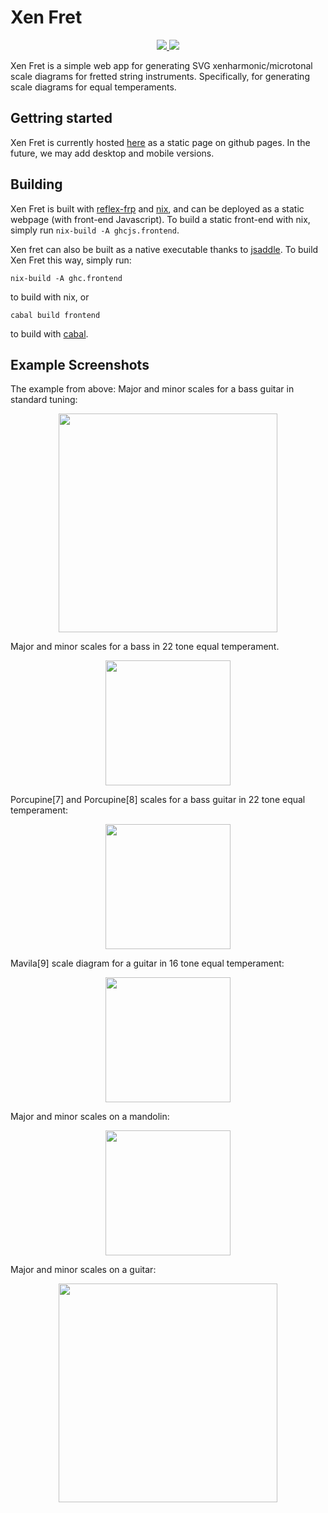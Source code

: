 # Xen Fret

<p align="center">
  <a href="https://haskell.org/">
    <img src="https://img.shields.io/badge/Language-Haskell-blue">
  </a>
  <a href="https://github.com/Sintrastes/xen-fret/actions/workflows/build.yml">
    <img src="https://github.com/Sintrastes/xen-fret/actions/workflows/build.yml/badge.svg">
  </a>
</p>

Xen Fret is a simple web app for generating SVG xenharmonic/microtonal scale diagrams for fretted string instruments. Specifically, for generating scale diagrams for equal temperaments. 

Gettring started
----------------

Xen Fret is currently hosted [here](https://sintrastes.github.io/demos/xen_fret/) as a static page on github pages. In the future, we may add desktop and mobile versions.

Building
--------

Xen Fret is built with [reflex-frp](https://reflex-frp.org/) and [nix](https://github.com/NixOS/nix), and can be deployed as a static webpage (with front-end Javascript). To build a static front-end with nix, simply run `nix-build -A ghcjs.frontend`.

Xen fret can also be built as a native executable thanks to [jsaddle](https://github.com/ghcjs/jsaddle). To build Xen Fret this way, simply run:

```
nix-build -A ghc.frontend
```

to build with nix, or 

```
cabal build frontend
```

to build with [cabal](https://www.haskell.org/cabal/).

Example Screenshots
-------------------

The example from above: Major and minor scales for a bass guitar in standard tuning:

<p align="center"><img src="img/hsfret_screenshot.png" width=350></p>

Major and minor scales for a bass in 22 tone equal temperament.

<p align="center"><img src="img/hsfret_screenshot2.png" width=200></p>

Porcupine[7] and Porcupine[8] scales for a bass guitar in 22 tone equal temperament:

<p align="center"><img src="img/hsfret_screenshot3.png" width=200></p>

Mavila[9] scale diagram for a guitar in 16 tone equal temperament:

<p align="center"><img src="img/hsfret_16.png" width=200></p>

Major and minor scales on a mandolin:

<p align="center"><img src="img/hsfret_mandolin_maj_min.png" width=200></p>

Major and minor scales on a guitar:

<p align="center"><img src="img/hsfret_guitar_maj_min.png" width=350></p>
